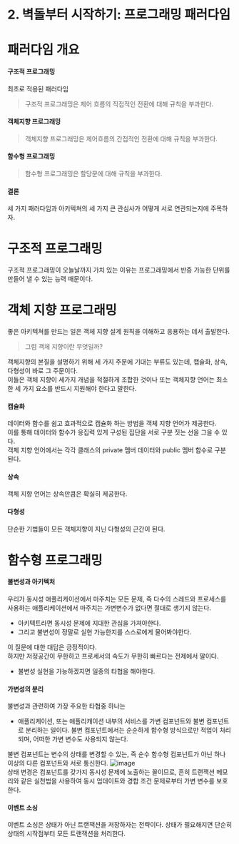 # 2. 벽돌부터 시작하기: 프로그래밍 패러다임

# 패러다임 개요
#### 구조적 프로그래밍
최초로 적용된 패러다임  
> 구조적 프로그래밍은 제어 흐름의 직접적인 전환에 대해 규칙을 부과한다.

#### 객체지향 프로그래밍  
> 객체지향 프로그래밍은 제어흐름의 간접적인 전환에 대해 규칙을 부과한다.

#### 함수형 프로그래밍
> 함수형 프로그래밍은 할당문에 대해 규칙을 부과한다.

#### 결론
세 가지 패러다임과 아키텍쳐의 세 가지 큰 관심사가 어떻게 서로 연관되는지에 주목하자.
# 구조적 프로그래밍
구조적 프로그래밍이 오늘날까지 가치 있는 이유는 프로그래밍에서 반증 가능한 단위를 만들어 낼 수 있는 능력 때문이다.  
# 객체 지향 프로그래밍  
좋은 아키텍쳐를 만드는 일은 객체 지향 설계 원칙을 이해하고 응용하는 데서 출발한다.
> 그럼 객체 지향이란 무엇일까?

객체지향의 본질을 설명하기 위해 세 가지 주문에 기대는 부류도 있는데, 캡슐화, 상속, 다형성이 바로 그 주문이다.  
이들은 객체 지향이 세가지 개념을 적절하게 조합한 것이나 또는 객체지향 언어는 최소한 세 가지 요소를 반드시 지원해야 한다고 말한다.  

#### 캡슐화 
데이터와 함수를 쉽고 효과적으로 캡슐화 하는 방법을 객체 지향 언어가 제공한다.  
이를 통해 데이터와 함수가 응집력 있게 구성된 집단을 서로 구분 짓는 선을 그을 수 있다.  
객체 지향 언어에서는 각각 클래스의 private 멤버 데이터와 public 멤버 함수로 구분 된다.  

#### 상속
객체 지향 언어는 상속만큼은 확실히 제공한다.  

#### 다형성
단순한 기법들이 모든 객체지향이 지닌 다형성의 근간이 된다. 
# 함수형 프로그래밍
#### 불변성과 아키텍처
우리가 동시성 애플리케이션에서 마주치는 모든 문제, 즉 다수의 스레드와 프로세스를 사용하는 애플리케이션에서 마주치는 가변변수가 없다면 절대로 생기지 않는다.  
* 아키텍트라면 동시성 문제에 지대한 관심을 가져야한다.  
* 그리고 불변성이 정말로 실현 가능한지를 스스로에게 물어봐야한다.  

이 질문에 대한 대답은 긍정적이다.  
하지만 저정공간이 무한하고 프로세서의 속도가 무한히 빠르다는 전제에서 말이다.
* 불변성 실현을 가능하겠지면 일종의 타협을 해야한다. 

#### 가변성의 분리
불변성과 관련하여 가장 주요한 타협중 하나는  

* 애플리케이션, 또는 애플리캐이션 내부의 서비스를 가변 컴포넌트와 불변 컴포넌트로 분리하는 일이다.
불변 컴포넌트에서는 순순하게 함수형 방식으로만 적업이 처리되며, 어떠한 가변 변수도 사용되지 않는다. 

불변 컴포넌트는 변수의 상태를 변경할 수 있는, 즉 순수 함수형 컴포넌트가 아닌 하나 이상의 다른 컴포넌트와 서로 통신한다. 
![image](https://songii00.github.io/assets/images/post/191012/(27).png)  
상태 변경은 컴포넌트를 갖가지 동시성 문제에 노출하는 꼴이므로, 흔히 트랜잭션 메모리와 같은 실천법을 사용하여 동시 업데이트와 경합 조건 문제로부터 가변 변수를 보호한다.  

#### 이벤트 소싱  
이벤트 소싱은 상태가 아닌 트랜잭션을 저장하자는 전략이다. 상태가 필요해지면 단순히 상태의 시작점부터 모든 트랜잭션을 처리한다.  

